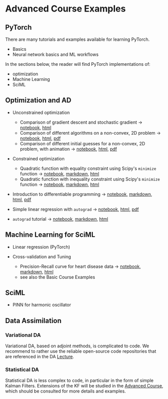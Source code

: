 # Advanced Course Examples


## PyTorch

There are many tutorials and examples available for learning PyTorch. 

- Basics 
- Neural network basics and ML workflows


In the sections below, the reader will find PyTorch implementations of: 

- optimization
- Machine Learning
- SciML


## Optimization and AD

- Unconstrained optimization
   - Comparison of gradient descent and stochastic gradient $\rightarrow$ [notebook](02Examples/opt/GDvsSGD.ipynb), [html](02Examples/opt/GDvsSGD.html)
   - Comparison of different algorithms on a non-convex, 2D problem $\rightarrow$ [notebook](02Examples/opt/opt_himmelblau.ipynb), [html](02Examples/opt/opt_himmelblau.html), [pdf](02Examples/opt/opt_himmelblau.pdf)
   - Comparison of different initial guesses for a non-convex, 2D problem, with animation $\rightarrow$ [notebook](02Examples/opt/opt_visu.ipynb), [html](02Examples/opt/opt_visu.html),  [pdf](02Examples/opt/opt_visu.pdf)


- Constrained optimization 
   - Quadratic function with equality constraint using Scipy's `minimize` function $\rightarrow$ [notebook](02Examples/opt/Constrained_opt.ipynb), [markdown](02Examples/opt/Constrained_opt/Constrained_opt.md), [html](02Examples/opt/Constrained_opt.html)
   - Quadratic function with inequality constraint using Scipy's `minimize` function $\rightarrow$ [notebook](02Examples/opt/Constrained_inequality.ipynb), [markdown](02Examples/opt/Constrained_inequality/Constrained_inequality.md), [html](02Examples/opt/Constrained_inequality.html)


- Introduction to differentiable programming $\rightarrow$ [notebook](02Examples/ad/diff_prog.ipynb), [markdown](02Examples/ad/diff_prog/diff_prog.md), [html](02Examples/ad/diff_prog.html), [pdf](02Examples/ad/diff_prog.pdf)
- Simple linear regression with `autograd`  $\rightarrow$ [notebook](02Examples/ad/autograd_lin_reg.ipynb),  [html](02Examples/ad/autograd_lin_reg.html), [pdf](02Examples/ad/autograd_lin_reg.pdf)
- `autograd` tutorial  $\rightarrow$ [notebook](02Examples/ad/autograd_tut.ipynb), [markdown](02Examples/ad/autograd_tut/autograd_tut.md), [html](02Examples/ad/autograd_tut.html)

## Machine Learning for SciML

- Linear regression (PyTorch)

- Cross-validation and Tuning
   - Precision-Recall curve for heart disease data  $\rightarrow$ [notebook](.ipynb), [markdown](.md), [html](.html)
   - see also the Basic Course Examples


## SciML

- PINN for harmonic oscillator


## Data Assimilation


### Variational DA

Variational DA, based on adjoint methods, is complicated to code. We recommend to rather use the reliable open-source code repositories that are referenced in the DA [Lecture](https://github.com/markasch/CSU-IMU-2023/blob/main/01basic-course/01Lectures/12_DA_var.pdf).


### Statistical DA

Statistical DA is less complex to code, in particular in the form of simple Kalman Filters. Extensions of the KF will be studied in the [Advanced Course](https://sites.google.com/view/csu2023/advanced-course), which should be consulted for more details and examples.